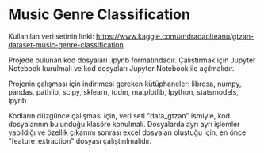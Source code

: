 # Music Genre Classification
Kullanılan veri setinin linki:
https://www.kaggle.com/andradaolteanu/gtzan-dataset-music-genre-classification

Projede bulunan kod dosyaları .ipynb formatındadır. Çalıştırmak için Jupyter Notebook kurulmalı ve kod dosyaları
Jupyter Notebook ile açılmalıdır.

Projenin çalışması için indirlmesi gereken kütüphaneler:
librosa, numpy, pandas, pathlib, scipy, sklearn, tqdm, matplotlib, Ipython, statsmodels, ipynb


Kodların düzgünce çalışması için, veri seti "data_gtzan" ismiyle, kod dosyalarının bulunduğu klasöre konulmalı.
Dosyalarda ayrı ayrı işlemler yapıldığı ve özellik çıkarımı sonrası excel dosyaları 
oluştuğu için, en önce "feature_extraction" dosyası çalıştırılmalıdır.